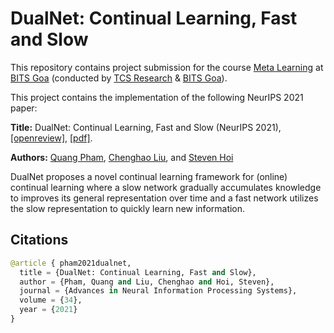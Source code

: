 # DualNet: Continual Learning, Fast and Slow

This repository contains project submission for the course [Meta Learning](https://sites.google.com/view/meta-learning3/home) at [BITS Goa](https://www.bits-pilani.ac.in/goa/) (conducted by [TCS Research](https://www.tcs.com/tcs-research) & [BITS Goa](https://www.bits-pilani.ac.in/goa/)).


This project contains the implementation of the following NeurIPS 2021 paper:

**Title:** DualNet: Continual Learning, Fast and Slow (NeurIPS 2021), [[openreview]](https://openreview.net/forum?id=eQ7Kh-QeWnO), [[pdf]](https://proceedings.neurips.cc/paper/2021/file/86a1fa88adb5c33bd7a68ac2f9f3f96b-Paper.pdf).

**Authors:** [Quang Pham](https://sites.google.com/view/quangpham93), [Chenghao Liu](https://sites.google.com/view/liuchenghao/home), and [Steven Hoi](https://sites.google.com/view/stevenhoi/home)

DualNet proposes a novel continual learning framework for (online) continual learning where a slow network gradually accumulates knowledge to improves its general representation over time and a fast network utilizes the slow representation to quickly learn new information.

## Citations

```python
@article { pham2021dualnet,
  title = {DualNet: Continual Learning, Fast and Slow},
  author = {Pham, Quang and Liu, Chenghao and Hoi, Steven},
  journal = {Advances in Neural Information Processing Systems},
  volume = {34},
  year = {2021}
}
```

